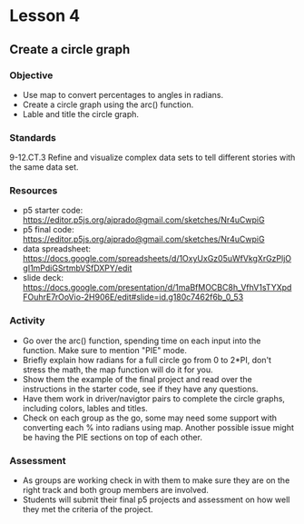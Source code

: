 # Lesson 4
## Create a circle graph

### Objective
- Use map to convert percentages to angles in radians.
- Create a circle graph using the arc() function.
- Lable and title the circle graph. 

### Standards
9-12.CT.3 Refine and visualize complex data sets to tell different stories with the same data set.
### Resources
- p5 starter code: https://editor.p5js.org/ajprado@gmail.com/sketches/Nr4uCwpiG
- p5 final code: https://editor.p5js.org/ajprado@gmail.com/sketches/Nr4uCwpiG
- data spreadsheet: https://docs.google.com/spreadsheets/d/1OxyUxGz05uWfVkgXrGzPljOgI1mPdiGSrtmbVSfDXPY/edit
- slide deck: https://docs.google.com/presentation/d/1maBfMOCBC8h_VfhV1sTYXpdFOuhrE7rOoVio-2H906E/edit#slide=id.g180c7462f6b_0_53 
### Activity
- Go over the arc() function, spending time on each input into the function.  Make sure to mention "PIE" mode.
- Briefly explain how radians for a full circle go from 0 to 2*PI, don't stress the math, the map function will do it for you.
- Show them the example of the final project and read over the instructions in the starter code, see if they have any questions.
- Have them work in driver/navigtor pairs to complete the circle graphs, including colors, lables and titles.
- Check on each group as the go, some may need some support with converting each % into radians using map.  Another possible issue might be having the PIE sections on top of each other.  
### Assessment
- As groups are working check in with them to make sure they are on the right track and both group members are involved.  
- Students will submit their final p5 projects and assessment on how well they met the criteria of the project. 